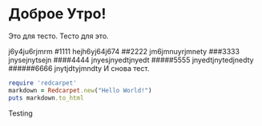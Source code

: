 Доброе Утро!
==========
Это для тесто. Тесто для это.

j6y4ju6rjmrm
#1111
hejh6yj64j674
##2222
jm6jmnuyrjmnety
###3333
jnysejnytsejn
####4444
jnyesjnyedtjnyedt
#####5555
jnyedtjnytedjnedty
######6666
jnytjdtyjmndty
И снова тест.
```ruby
require 'redcarpet'
markdown = Redcarpet.new("Hello World!")
puts markdown.to_html
```
Testing